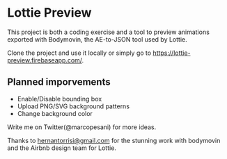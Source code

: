 # Lottie Preview
This project is both a coding exercise and a tool to preview animations exported with Bodymovin, the AE-to-JSON tool used by Lottie.

Clone the project and use it locally or simply go to https://lottie-preview.firebaseapp.com/.

## Planned imporvements
- Enable/Disable bounding box
- Upload PNG/SVG background patterns
- Change background color

Write me on Twitter(@marcopesani) for more ideas.

Thanks to hernantorrisi@gmail.com for the stunning work with bodymovin and the Airbnb design team for Lottie.
